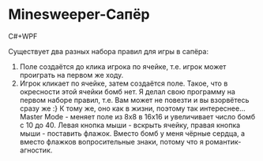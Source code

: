 # Minesweeper-Сапёр
C#+WPF

Существует два разных набора правил для игры в сапёра:
1) Поле создаётся до клика игрока по ячейке, т.е. игрок может проиграть на первом же ходу.
2) Игрок кликает по ячейке, затем создаётся поле. Такое, что в окресности этой ячейки бомб нет.
Я делал свою программу на первом наборе правил, т.е. Вам может не повезти и вы взорвётесь сразу же :}
К тому же, оно как в жизни, поэтому так интереснее...
Master Mode - меняет поле из 8х8 в 16х16 и увеличивает число бомб с 10 до 40.
Левая кнопка мыши - вскрыть ячейку, правая кнопка мыши - поставить флажок.
Вместо бомб у меня чёрные сердца, а вместо флажков вопросительные знаки, потому что я романтик-агностик.
